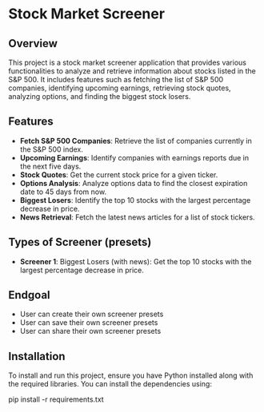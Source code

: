 # Stock Market Screener

## Overview
This project is a stock market screener application that provides various functionalities to analyze and retrieve information about stocks listed in the S&P 500. It includes features such as fetching the list of S&P 500 companies, identifying upcoming earnings, retrieving stock quotes, analyzing options, and finding the biggest stock losers.




## Features
- **Fetch S&P 500 Companies**: Retrieve the list of companies currently in the S&P 500 index.
- **Upcoming Earnings**: Identify companies with earnings reports due in the next five days.
- **Stock Quotes**: Get the current stock price for a given ticker.
- **Options Analysis**: Analyze options data to find the closest expiration date to 45 days from now.
- **Biggest Losers**: Identify the top 10 stocks with the largest percentage decrease in price.
- **News Retrieval**: Fetch the latest news articles for a list of stock tickers.


## Types of Screener (presets)
- **Screener 1**: 
Biggest Losers (with news): Get the top 10 stocks with the largest percentage decrease in price. 


## Endgoal
- User can create their own screener presets
- User can save their own screener presets
- User can share their own screener presets


## Installation
To install and run this project, ensure you have Python installed along with the required libraries. You can install the dependencies using:

pip install -r requirements.txt
